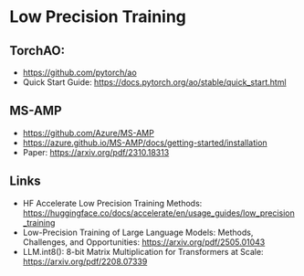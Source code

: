 # Low Precision Training

## TorchAO: 
* https://github.com/pytorch/ao
* Quick Start Guide: https://docs.pytorch.org/ao/stable/quick_start.html

## MS-AMP
* https://github.com/Azure/MS-AMP
* https://azure.github.io/MS-AMP/docs/getting-started/installation
* Paper: https://arxiv.org/pdf/2310.18313

## Links
* HF Accelerate Low Precision Training Methods: https://huggingface.co/docs/accelerate/en/usage_guides/low_precision_training
* Low-Precision Training of Large Language Models: Methods, Challenges, and Opportunities: https://arxiv.org/pdf/2505.01043
* LLM.int8(): 8-bit Matrix Multiplication for Transformers at Scale: https://arxiv.org/pdf/2208.07339
